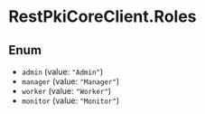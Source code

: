 # RestPkiCoreClient.Roles

## Enum

* `admin` (value: `"Admin"`)
* `manager` (value: `"Manager"`)
* `worker` (value: `"Worker"`)
* `monitor` (value: `"Monitor"`)
